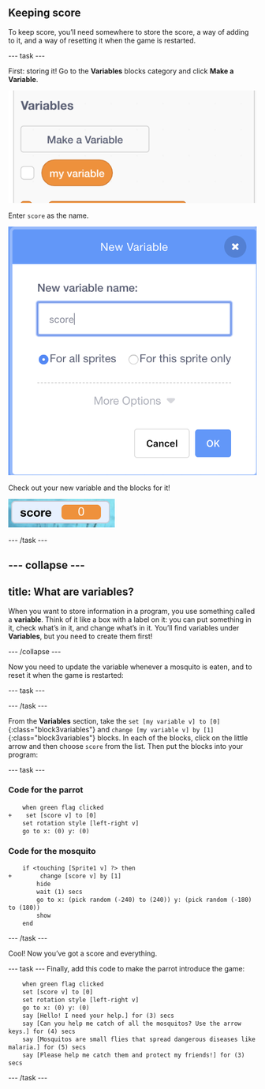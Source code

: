 ## Keeping score

To keep score, you’ll need somewhere to store the score, a way of adding to it, and a way of resetting it when the game is restarted.

--- task ---

First: storing it! Go to the **Variables** blocks category and click **Make a Variable**.

![](images/catch5.png)

Enter `score` as the name.

![](images/catch6.png)

Check out your new variable and the blocks for it!

![The score variable is displayed on the stage](images/scoreVariableStage.png)

--- /task ---

--- collapse ---
---
title: What are variables?
---

When you want to store information in a program, you use something called a **variable**. Think of it like a box with a label on it: you can put something in it, check what’s in it, and change what’s in it. You’ll find variables under **Variables**, but you need to create them first!

--- /collapse ---

Now you need to update the variable whenever a mosquito is eaten, and to reset it when the game is restarted:

--- task ---

--- /task ---

From the **Variables** section, take the `set [my variable v] to [0]`{:class="block3variables"} and `change [my variable v] by [1]`{:class="block3variables"} blocks. In each of the blocks, click on the little arrow and then choose `score` from the list. Then put the blocks into your program:

--- task ---
### Code for the parrot

```blocks3
    when green flag clicked
+    set [score v] to [0]
    set rotation style [left-right v]
    go to x: (0) y: (0)
```

### Code for the mosquito

```blocks3
    if <touching [Sprite1 v] ?> then
+        change [score v] by [1]
        hide
        wait (1) secs
        go to x: (pick random (-240) to (240)) y: (pick random (-180) to (180))
        show
    end
```
--- /task ---

Cool! Now you’ve got a score and everything.

--- task --- Finally, add this code to make the parrot introduce the game:

```blocks3
    when green flag clicked
    set [score v] to [0]
    set rotation style [left-right v]
    go to x: (0) y: (0)
    say [Hello! I need your help.] for (3) secs
    say [Can you help me catch of all the mosquitos? Use the arrow keys.] for (4) secs
    say [Mosquitos are small flies that spread dangerous diseases like malaria.] for (5) secs
    say [Please help me catch them and protect my friends!] for (3) secs
```
--- /task ---
